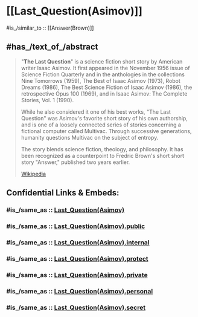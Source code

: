 

# [[Last_Question(Asimov)]] 


#is_/similar_to :: [[Answer(Brown)]] 


## #has_/text_of_/abstract 

> "**The Last Question**" is a science fiction short story by American writer Isaac Asimov. 
> It first appeared in the November 1956 issue of Science Fiction Quarterly 
> and in the anthologies in the collections Nine Tomorrows (1959), 
> The Best of Isaac Asimov (1973), Robot Dreams (1986), 
> The Best Science Fiction of Isaac Asimov (1986), the retrospective Opus 100 (1969), 
> and in Isaac Asimov: The Complete Stories, Vol. 1 (1990). 
> 
> While he also considered it one of his best works, 
> "The Last Question" was Asimov's favorite short story of his own authorship, 
> and is one of a loosely connected series of stories 
> concerning a fictional computer called Multivac. 
> Through successive generations, humanity questions Multivac on the subject of entropy.
>
> The story blends science fiction, theology, and philosophy. 
> It has been recognized as a counterpoint to Fredric Brown's short short story "Answer," 
> published two years earlier.
>
> [Wikipedia](https://en.wikipedia.org/wiki/The%20Last%20Question) 
> 


## Confidential Links & Embeds: 

### #is_/same_as :: [Last_Question(Asimov)](/_Standards/Society/Communication/Media/Writing/Book/Writer/Modern_Writer/Isaac_Asimov/Last_Question(Asimov).md) 

### #is_/same_as :: [Last_Question(Asimov).public](/_public/Society/Communication/Media/Writing/Book/Writer/Modern_Writer/Isaac_Asimov/Last_Question(Asimov).public.md) 

### #is_/same_as :: [Last_Question(Asimov).internal](/_internal/Society/Communication/Media/Writing/Book/Writer/Modern_Writer/Isaac_Asimov/Last_Question(Asimov).internal.md) 

### #is_/same_as :: [Last_Question(Asimov).protect](/_protect/Society/Communication/Media/Writing/Book/Writer/Modern_Writer/Isaac_Asimov/Last_Question(Asimov).protect.md) 

### #is_/same_as :: [Last_Question(Asimov).private](/_private/Society/Communication/Media/Writing/Book/Writer/Modern_Writer/Isaac_Asimov/Last_Question(Asimov).private.md) 

### #is_/same_as :: [Last_Question(Asimov).personal](/_personal/Society/Communication/Media/Writing/Book/Writer/Modern_Writer/Isaac_Asimov/Last_Question(Asimov).personal.md) 

### #is_/same_as :: [Last_Question(Asimov).secret](/_secret/Society/Communication/Media/Writing/Book/Writer/Modern_Writer/Isaac_Asimov/Last_Question(Asimov).secret.md)

